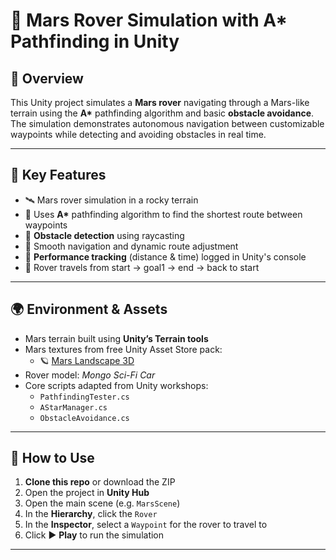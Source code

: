 # 🚀 Mars Rover Simulation with A* Pathfinding in Unity

## 🎯 Overview

This Unity project simulates a **Mars rover** navigating through a Mars-like terrain using the **A\*** pathfinding algorithm and basic **obstacle avoidance**. The simulation demonstrates autonomous navigation between customizable waypoints while detecting and avoiding obstacles in real time.

---

## 🧠 Key Features

- 🛰️ Mars rover simulation in a rocky terrain
- 🌌 Uses **A\*** pathfinding algorithm to find the shortest route between waypoints
- 🧱 **Obstacle detection** using raycasting
- 🤖 Smooth navigation and dynamic route adjustment
- 🧾 **Performance tracking** (distance & time) logged in Unity's console
- 🔁 Rover travels from start → goal1 → end → back to start

---

## 🌍 Environment & Assets

- Mars terrain built using **Unity’s Terrain tools**
- Mars textures from free Unity Asset Store pack:
  - 🪐 [Mars Landscape 3D](https://assetstore.unity.com/packages/3d/environments/landscapes/mars-landscape-3d-175814)
- Rover model: *Mongo Sci-Fi Car*
- Core scripts adapted from Unity workshops:
  - `PathfindingTester.cs`
  - `AStarManager.cs`
  - `ObstacleAvoidance.cs`

---

## 📂 How to Use

1. **Clone this repo** or download the ZIP
2. Open the project in **Unity Hub**
3. Open the main scene (e.g. `MarsScene`)
4. In the **Hierarchy**, click the `Rover`
5. In the **Inspector**, select a `Waypoint` for the rover to travel to
6. Click ▶️ **Play** to run the simulation

---
